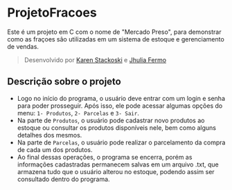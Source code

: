 # ProjetoFracoes

Este é um projeto em C com o nome de "Mercado Preso", para demonstrar como as fraçoes são utilizadas em um sistema de estoque e gerenciamento de vendas.

> Desenvolvido por [Karen Stackoski](https://github.com/KarenStackoski) e [Jhulia Fermo](https://github.com/JhuliaFermoFascin)

## Descrição sobre o projeto
  - Logo no início do programa, o usuário deve entrar com um login e senha para poder prosseguir. Após isso, ele pode acessar algumas opções do menu: `1- Produtos`, `2- Parcelas` e `3- Sair`.
  - Na parte de `Produtos`, o usuário pode cadastrar novo produtos ao estoque ou consultar os produtos disponíveis nele, bem como alguns detalhes dos mesmos.
  - Na parte de `Parcelas`, o usuário pode realizar o parcelamento da compra de cada um dos produtos.
  - Ao final dessas operações, o programa se encerra, porém as informações cadastradas permanecem salvas em um arquivo .txt, que armazena tudo que o usuário alterou no estoque, podendo assim ser consultado dentro do programa.
